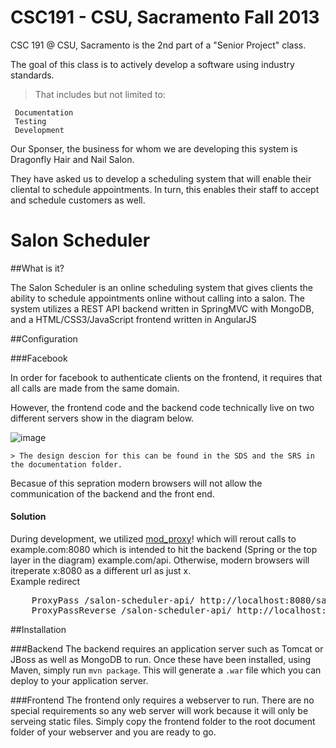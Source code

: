 CSC191 - CSU, Sacramento Fall 2013
===================================

CSC 191 @ CSU, Sacramento is the 2nd part of a "Senior Project" class.

The goal of this class is to actively develop a software using industry standards.

> That includes but not limited to:

     Documentation
     Testing
     Development
     
     
Our Sponser, the business for whom we are developing this system is Dragonfly Hair and Nail Salon.

They have asked us to develop a scheduling system that will enable their cliental to schedule appointments. In turn, this enables their staff to accept and schedule customers as well.


Salon Scheduler
================

##What is it?

The Salon Scheduler is an online scheduling system that gives clients the ability to schedule appointments online without calling into a salon. The system utilizes a REST API backend written in SpringMVC with MongoDB, and a HTML/CSS3/JavaScript frontend written in AngularJS

##Configuration

###Facebook

In order for facebook to authenticate clients on the frontend, it requires that all calls are made from the same domain.

However, the frontend code and the backend code technically live on two different servers show in the diagram below.

![image](http://i.imgur.com/bSpVXSn.png)

    > The design descion for this can be found in the SDS and the SRS in the documentation folder.

Becasue of this sepration modern browsers will not allow the communication of the backend and the front end. 

#### Solution
During development, we utilized [mod_proxy](http://httpd.apache.org/docs/2.2/mod/mod_proxy.html)! which will rerout calls to example.com:8080 which is intended to hit the backend (Spring or the top layer in the diagram) example.com/api. Otherwise, modern browsers will itreperate x:8080 as a different url as just x.  
Example redirect

<pre>
    ProxyPass /salon-scheduler-api/ http://localhost:8080/salon-scheduler-api/
    ProxyPassReverse /salon-scheduler-api/ http://localhost:8080/salon-scheduler-api/
</pre>

##Installation

###Backend
The backend requires an application server such as Tomcat or JBoss as well as MongoDB to run. Once these have been installed, using Maven, simply run `mvn package`. This will generate a `.war` file which you can deploy to your application server.

###Frontend
The frontend only requires a webserver to run. There are no special requirements so any web server will work because it will only be serveing static files. Simply copy the frontend folder to the root document folder of your webserver and you are ready to go.



